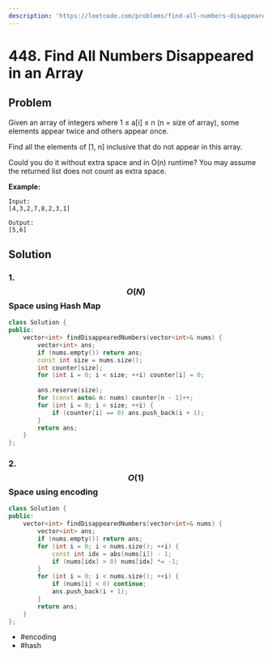 ```yaml
---
description: 'https://leetcode.com/problems/find-all-numbers-disappeared-in-an-array/'
---
```


# 448. Find All Numbers Disappeared in an Array

## Problem

Given an array of integers where 1 ≤ a\[i\] ≤ n \(n = size of array\), some elements appear twice and others appear once.

Find all the elements of \[1, n\] inclusive that do not appear in this array.

Could you do it without extra space and in O\(n\) runtime? You may assume the returned list does not count as extra space.

**Example:**

```text
Input:
[4,3,2,7,8,2,3,1]

Output:
[5,6]
```

## Solution

### 1. $$O(N)$$ Space using Hash Map

```cpp
class Solution {
public:
    vector<int> findDisappearedNumbers(vector<int>& nums) {
        vector<int> ans;
        if (nums.empty()) return ans;
        const int size = nums.size();
        int counter[size];
        for (int i = 0; i < size; ++i) counter[i] = 0;
        
        ans.reserve(size);
        for (const auto& n: nums) counter[n - 1]++;
        for (int i = 0; i < size; ++i) {
            if (counter[i] == 0) ans.push_back(i + 1);
        }
        return ans;
    }
};
```

### 2. $$O(1)$$ Space using encoding

```cpp
class Solution {
public:
    vector<int> findDisappearedNumbers(vector<int>& nums) {
        vector<int> ans;
        if (nums.empty()) return ans;
        for (int i = 0; i < nums.size(); ++i) {
            const int idx = abs(nums[i]) - 1;
            if (nums[idx] > 0) nums[idx] *= -1; 
        }
        for (int i = 0; i < nums.size(); ++i) {
            if (nums[i] < 0) continue;
            ans.push_back(i + 1);
        }
        return ans;
    }
};
```

* \#encoding
* \#hash

